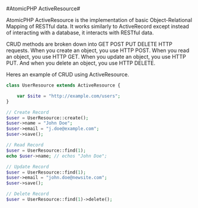 #AtomicPHP ActiveResource#

AtomicPHP ActiveResource is the implementation of basic Object-Relational Mapping of RESTful data. It works similarly to ActiveRecord except instead of interacting with a database, it interacts with RESTful data.

CRUD methods are broken down into GET POST PUT DELETE HTTP requests. When you create an object, you use HTTP POST. When you read an object, you use HTTP GET. When you update an object, you use HTTP PUT. And when you delete an object, you use HTTP DELETE.

Heres an example of CRUD using ActiveResource.

```php
class UserResource extends ActiveResource {

	var $site = "http://example.com/users";
}

// Create Record
$user = UserResource::create();
$user->name = "John Doe";
$user->email = "j.doe@example.com";
$user->save();

// Read Record
$user = UserResource::find(1);
echo $user->name; // echos "John Doe";

// Update Record
$user = UserResource::find(1);
$user->email = "john.doe@newsite.com";
$user->save();

// Delete Record
$user = UserResource::find(1)->delete();
```